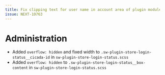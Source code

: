 ```yaml
---
title: Fix clipping text for user name in account area of plugin module
issue: NEXT-10763
---
```

# Administration
* Added `overflow: hidden` and fixed width to `.sw-plugin-store-login-status__cicada-id` in `sw-plugin-store-login-status.scss`
* Added `overflow: hidden` to `.sw-plugin-store-login-status__box-content` in `sw-plugin-store-login-status.scss`
